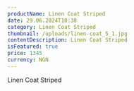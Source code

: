 ```yaml
---
productName: Linen Coat Striped
date: 29.06.2024T18:38
category: Linen Coat Striped
thumbnail: /uploads/linen-coat_5_1.jpg
contentDescription: Linen Coat Striped
isFeatured: true
price: 1345
currency: NGN
---
```

Linen Coat Striped
